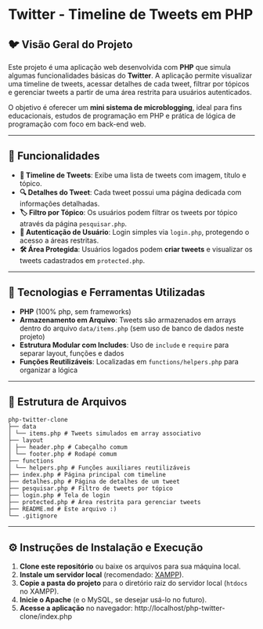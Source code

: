 # Twitter - Timeline de Tweets em PHP

## 🐦 Visão Geral do Projeto

Este projeto é uma aplicação web desenvolvida com **PHP** que simula algumas funcionalidades básicas do **Twitter**. A aplicação permite visualizar uma timeline de tweets, acessar detalhes de cada tweet, filtrar por tópicos e gerenciar tweets a partir de uma área restrita para usuários autenticados.

O objetivo é oferecer um **mini sistema de microblogging**, ideal para fins educacionais, estudos de programação em PHP e prática de lógica de programação com foco em back-end web.

---

## 🚀 Funcionalidades

- **📰 Timeline de Tweets**: Exibe uma lista de tweets com imagem, título e tópico.
- **🔍 Detalhes do Tweet**: Cada tweet possui uma página dedicada com informações detalhadas.
- **🏷️ Filtro por Tópico**: Os usuários podem filtrar os tweets por tópico através da página `pesquisar.php`.
- **🔐 Autenticação de Usuário**: Login simples via `login.php`, protegendo o acesso a áreas restritas.
- **🛠️ Área Protegida**: Usuários logados podem **criar tweets** e visualizar os tweets cadastrados em `protected.php`.

---

## 🧰 Tecnologias e Ferramentas Utilizadas

- **PHP** (100% php, sem frameworks)
- **Armazenamento em Arquivo**: Tweets são armazenados em arrays dentro do arquivo `data/items.php` (sem uso de banco de dados neste projeto)
- **Estrutura Modular com Includes**: Uso de `include` e `require` para separar layout, funções e dados
- **Funções Reutilizáveis**: Localizadas em `functions/helpers.php` para organizar a lógica

---

## 📁 Estrutura de Arquivos

```
php-twitter-clone
├── data
│ └── items.php # Tweets simulados em array associativo
├── layout
│ ├── header.php # Cabeçalho comum
│ └── footer.php # Rodapé comum
├── functions
│ └── helpers.php # Funções auxiliares reutilizáveis
├── index.php # Página principal com timeline
├── detalhes.php # Página de detalhes de um tweet
├── pesquisar.php # Filtro de tweets por tópico
├── login.php # Tela de login
├── protected.php # Área restrita para gerenciar tweets
├── README.md # Este arquivo :)
└── .gitignore
```

---

## ⚙️ Instruções de Instalação e Execução

1. **Clone este repositório** ou baixe os arquivos para sua máquina local.
2. **Instale um servidor local** (recomendado: [XAMPP](https://www.apachefriends.org/)).
3. **Copie a pasta do projeto** para o diretório raiz do servidor local (`htdocs` no XAMPP).
4. **Inicie o Apache** (e o MySQL, se desejar usá-lo no futuro).
5. **Acesse a aplicação** no navegador: http://localhost/php-twitter-clone/index.php
